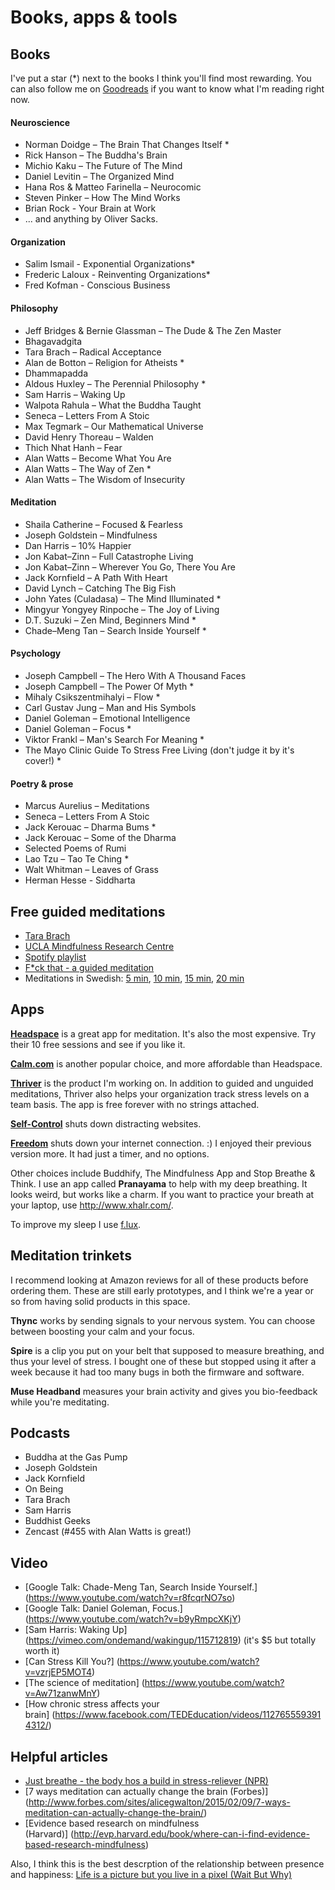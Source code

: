 # Books, apps & tools

## Books
I've put a star (*) next to the books I think you'll find most rewarding. You can also follow me on [Goodreads](https://www.goodreads.com/user/show/5510398-mattis-erngren) if you want to know what I'm reading right now.

####	Neuroscience
-	Norman Doidge – The Brain That Changes Itself *
-	Rick Hanson – The Buddha's Brain
-	Michio Kaku – The Future of The Mind
-	Daniel Levitin – The Organized Mind  
-	Hana Ros & Matteo Farinella – Neurocomic  
-	Steven Pinker – How The Mind Works
- Brian Rock - Your Brain at Work
-	... and anything by Oliver Sacks.  

####	Organization
-	Salim Ismail - Exponential Organizations*
-	Frederic Laloux - Reinventing Organizations*
-	Fred Kofman - Conscious Business  

####	Philosophy
-	Jeff Bridges & Bernie Glassman – The Dude & The Zen Master
-	Bhagavadgita
-	Tara Brach – Radical Acceptance
-	Alan de Botton – Religion for Atheists *
-	Dhammapadda
-	Aldous Huxley – The Perennial Philosophy *
-	Sam Harris – Waking Up
-	Walpota Rahula – What the Buddha Taught
-	Seneca – Letters From A Stoic
-	Max Tegmark – Our Mathematical Universe
-	David Henry Thoreau – Walden  
-	Thich Nhat Hanh – Fear  
-	Alan Watts – Become What You Are
-	Alan Watts – The Way of Zen *
-	Alan Watts – The Wisdom of Insecurity

####	Meditation
-	Shaila Catherine – Focused & Fearless
-	Joseph Goldstein – Mindfulness
-	Dan Harris – 10% Happier
-	Jon Kabat–Zinn – Full Catastrophe Living
-	Jon Kabat–Zinn – Wherever You Go, There You Are
-	Jack Kornfield – A Path With Heart
-	David Lynch – Catching The Big Fish
-	John Yates (Culadasa) – The Mind Illuminated *
-	Mingyur Yongyey Rinpoche – The Joy of Living
-	D.T. Suzuki – Zen Mind, Beginners Mind *
-	Chade–Meng Tan – Search Inside Yourself *

####	Psychology
-	Joseph Campbell – The Hero With A Thousand Faces
-	Joseph Campbell – The Power Of Myth *
-	Mihaly Csikszentmihalyi – Flow *
-	Carl Gustav Jung – Man and His Symbols
-	Daniel Goleman – Emotional Intelligence
-	Daniel Goleman – Focus *
-	Viktor Frankl – Man's Search For Meaning *
- The Mayo Clinic Guide To Stress Free Living (don't judge it by it's cover!) *

#### Poetry & prose
-	Marcus Aurelius – Meditations
-	Seneca – Letters From A Stoic
-	Jack Kerouac – Dharma Bums *
-	Jack Kerouac – Some of the Dharma
-	Selected Poems of Rumi
-	Lao Tzu – Tao Te Ching *
-	Walt Whitman – Leaves of Grass
- Herman Hesse - Siddharta

## Free guided meditations
- [Tara Brach](https://www.tarabrach.com/guided-meditations/)
- [UCLA Mindfulness Research Centre](http://marc.ucla.edu/body.cfm?id=22)
- [Spotify playlist](https://open.spotify.com/user/spotify/playlist/7BI8kVITNyvDtW4x7lf3qq)
- [F*ck that - a guided meditation](http://www.funnyordie.com/videos/c6d6848516/f-ck-that-a-guided-meditation?_cc=__d___&_ccid=b04c755435eebf23)
- Meditations in Swedish: [5 min](http://www.lightly.io/files/guided-5min-swedish.m4a), [10 min](http://www.lightly.io/files/guided-10min-swedish.m4a), [15 min](http://www.lightly.io/files/guided-15min-swedish.m4a), [20 min](http://www.lightly.io/files/guided-20min-swedish.m4a)

## Apps
[**Headspace**](http://www.headspace.com) is a great app for meditation. It's also the most expensive. Try their 10 free sessions and see if you like it.

[**Calm.com**](http://www.calm.com) is another popular choice, and more affordable than Headspace.

[**Thriver**](http://www.thriver.io) is the product I'm working on. In addition to guided and unguided meditations, Thriver also helps your organization track stress levels on a team basis. The app is free forever with no strings attached.

[**Self-Control**](https://selfcontrolapp.com/) shuts down distracting websites.

[**Freedom**](https://freedom.to/) shuts down your internet connection. :) I enjoyed their previous version more. It had just a timer, and no options. 

Other choices include Buddhify, The Mindfulness App and Stop Breathe & Think. I use an app called **Pranayama** to help with my deep breathing. It looks weird, but works like a charm. If you want to practice your breath at your laptop, use http://www.xhalr.com/.

To improve my sleep I use [f.lux](https://justgetflux.com/).

## Meditation trinkets
I recommend looking at Amazon reviews for all of these products before ordering them. These are still early prototypes, and I think we're a year or so from having solid products in this space.

**Thync** works by sending signals to your nervous system. You can choose between boosting your calm and your focus.

**Spire** is a clip you put on your belt that supposed to measure breathing, and thus your level of stress. I bought one of these but stopped using it after a week because it had too many bugs in both the firmware and software.

**Muse Headband** measures your brain activity and gives you bio-feedback while you're meditating.

## Podcasts
- Buddha at the Gas Pump
- Joseph Goldstein
- Jack Kornfield
- On Being
- Tara Brach
- Sam Harris
- Buddhist Geeks
- Zencast (#455 with Alan Watts is great!)

## Video
- [Google Talk: Chade-Meng Tan, Search Inside Yourself.] (https://www.youtube.com/watch?v=r8fcqrNO7so)
- [Google Talk: Daniel Goleman, Focus.] (https://www.youtube.com/watch?v=b9yRmpcXKjY)
- [Sam Harris: Waking Up] (https://vimeo.com/ondemand/wakingup/115712819) (it's $5 but totally worth it)
- [Can Stress Kill You?] (https://www.youtube.com/watch?v=vzrjEP5MOT4)
- [The science of meditation] (https://www.youtube.com/watch?v=Aw71zanwMnY)
- [How chronic stress affects your brain] (https://www.facebook.com/TEDEducation/videos/1127655593914312/)

## Helpful articles
- [Just breathe - the body hos a build in stress-reliever (NPR)](http://www.npr.org/2010/12/06/131734718/just-breathe-body-has-a-built-in-stress-reliever)
- [7 ways meditation can actually change the brain (Forbes)] (http://www.forbes.com/sites/alicegwalton/2015/02/09/7-ways-meditation-can-actually-change-the-brain/)
- [Evidence based research on mindfulness (Harvard)] (http://evp.harvard.edu/book/where-can-i-find-evidence-based-research-mindfulness)

Also, I think this is the best descrption of the relationship between presence and happiness: [Life is a picture but you live in a pixel (Wait But Why)](http://waitbutwhy.com/2013/11/life-is-picture-but-you-live-in-pixel.html)
